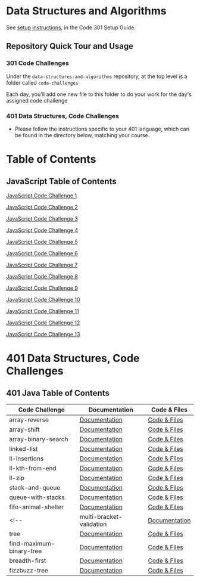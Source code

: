 # Data Structures and Algorithms

See [setup instructions](https://codefellows.github.io/setup-guide/code-301/3-code-challenges), in the Code 301 Setup Guide.

## Repository Quick Tour and Usage

### 301 Code Challenges

Under the `data-structures-and-algorithms` repository, at the top level is a folder called `code-challenges`

Each day, you'll add one new file to this folder to do your work for the day's assigned code challenge

### 401 Data Structures, Code Challenges

- Please follow the instructions specific to your 401 language, which can be found in the directory below, matching your course.


# Table of Contents

## JavaScript Table of Contents

[JavaScript Code Challenge 1](https://github.com/alkhateeb49/data-structures-and-algorithms/blob/main/code-challenges/challenges-01.test.js)

[JavaScript Code Challenge 2](https://github.com/alkhateeb49/data-structures-and-algorithms/blob/main/code-challenges/challenges-02.test.js)

[JavaScript Code Challenge 3](https://github.com/alkhateeb49/data-structures-and-algorithms/blob/main/code-challenges/challenges-03.test.js)

[JavaScript Code Challenge 4](https://github.com/alkhateeb49/data-structures-and-algorithms/blob/main/code-challenges/challenges-04.test.js)

[JavaScript Code Challenge 5](https://github.com/alkhateeb49/data-structures-and-algorithms/blob/main/code-challenges/challenges-05.test.js)

[JavaScript Code Challenge 6](https://github.com/alkhateeb49/data-structures-and-algorithms/blob/main/code-challenges/challenges-06.test.js)

[JavaScript Code Challenge 7](https://github.com/alkhateeb49/data-structures-and-algorithms/blob/main/code-challenges/challenges-07.test.js)

[JavaScript Code Challenge 8](https://github.com/alkhateeb49/data-structures-and-algorithms/blob/main/code-challenges/challenges-08.test.js)

[JavaScript Code Challenge 9](https://github.com/alkhateeb49/data-structures-and-algorithms/blob/main/code-challenges/challenges-09.test.js)

[JavaScript Code Challenge 10](https://github.com/alkhateeb49/data-structures-and-algorithms/blob/main/code-challenges/challenges-10.test.js)

[JavaScript Code Challenge 11](https://github.com/alkhateeb49/data-structures-and-algorithms/blob/main/code-challenges/challenges-11.test.js)

[JavaScript Code Challenge 12](https://github.com/alkhateeb49/data-structures-and-algorithms/blob/main/code-challenges/challenges-12.test.js)

[JavaScript Code Challenge 13](https://github.com/alkhateeb49/data-structures-and-algorithms/blob/main/code-challenges/challenges-13.test.js)
# 401 Data Structures, Code Challenges

## 401 Java Table of Contents
|Code Challenge|Documentation|Code & Files|
|-|-|-|
|array-reverse|[Documentation](challenges/README.md#challenge-summary-array-reverse)|[Code & Files](challenges/main/ArrayReverse.java)|
|array-shift|[Documentation](challenges/README.md#challenge-summary-array-shift)|[Code & Files](challenges/main/ArrayShift.java)|
|array-binary-search|[Documentation](challenges/README.md#challenge-summary-array-binary-search)|[Code & Files](challenges/main/BinarySearch.java)|
|linked-list|[Documentation](Data-Structures/README.md#singly-linked-list)|[Code & Files](Data-Structures/linkedList)|
|ll-insertions|[Documentation](Data-Structures/README.md#insertions)|[Code & Files](Data-Structures/linkedList)|
|ll-kth-from-end|[Documentation](Data-Structures/README.md#kth-from-end)|[Code & Files](Data-Structures/linkedList)|
|ll-zip|[Documentation](Data-Structures/README.md#zip)|[Code & Files](Data-Structures/linkedList)|
|stack-and-queue|[Documentation](Data-Structures/README.md#stacks-and-queues)|[Code & Files](Data-Structures/stacksandqueues)|
|queue-with-stacks|[Documentation](Data-Structures/README.md)|[Code & Files](Data-Structures/stacksandqueues)|
|fifo-animal-shelter|[Documentation](Data-Structures/README.md)|[Code & Files](Data-Structures/utilities)|
<!-- |multi-bracket-validation|[Documentation](Data-Structures/README.md)|[Code & Files](Data-Structures/utilities)| -->
|tree|[Documentation](Data-Structures/README.md)|[Code & Files](Data-Structures/tree)|
|find-maximum-binary-tree|[Documentation](Data-Structures/README.md)|[Code & Files](Data-Structures/tree)|
|breadth-first|[Documentation](Data-Structures/README.md)|[Code & Files](Data-Structures/tree)|
|fizzbuzz-tree|[Documentation](Data-Structures/README.md)|[Code & Files](Data-Structures/StringTree)|
